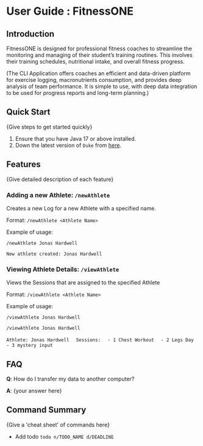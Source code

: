 # User Guide : FitnessONE

## Introduction

FitnessONE is designed for professional fitness coaches to streamline the monitoring and managing of their student’s training routines. This involves their training schedules, nutritional intake, and overall fitness progress. 

(The CLI Application offers coaches an efficient and data-driven platform for exercise logging, macronutrients consumption, and provides deep analysis of team performance. It is simple to use, with deep data integration to be used for progress reports and long-term planning.)

## Quick Start

{Give steps to get started quickly}

1. Ensure that you have Java 17 or above installed.
1. Down the latest version of `Duke` from [here](http://link.to/duke).

## Features 

{Give detailed description of each feature}

### Adding a new Athlete: `/newAthlete`
Creates a new Log for a new Athlete with a specified name.

Format: `/newAthlete <Athlete Name>`

Example of usage: 

`/newAthlete Jonas Hardwell`

`New athlete created: Jonas Hardwell`


### Viewing Athlete Details: `/viewAthlete`
Views the Sessions that are assigned to the specified Athlete

Format: `/viewAthlete <Athlete Name>`

Example of usage: 

`/viewAthlete Jonas Hardwell`

`/viewAthlete Jonas Hardwell`

`Athlete: Jonas Hardwell  `
`Sessions:  `
  `- 1 Chest Workout  `
 ` - 2 Legs Day  `
 ` - 3 mystery input`



## FAQ

**Q**: How do I transfer my data to another computer? 

**A**: {your answer here}

## Command Summary

{Give a 'cheat sheet' of commands here}

* Add todo `todo n/TODO_NAME d/DEADLINE`
